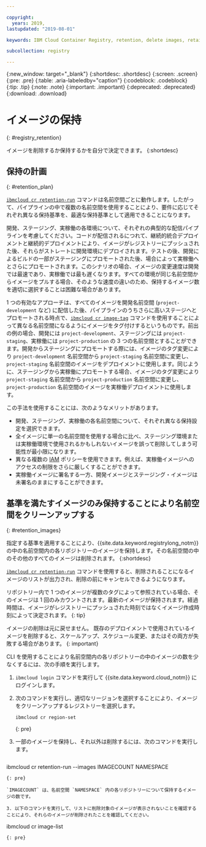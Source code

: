 ```yaml
---

copyright:
  years: 2019,
lastupdated: "2019-08-01"

keywords: IBM Cloud Container Registry, retention, delete images, retain images

subcollection: registry

---
```


{:new_window: target="_blank"}
{:shortdesc: .shortdesc}
{:screen: .screen}
{:pre: .pre}
{:table: .aria-labeledby="caption"}
{:codeblock: .codeblock}
{:tip: .tip}
{:note: .note}
{:important: .important}
{:deprecated: .deprecated}
{:download: .download}

# イメージの保持
{: #registry_retention}

イメージを削除するか保持するかを自分で決定できます。
{:shortdesc}

## 保持の計画
{: #retention_plan}

[`ibmcloud cr retention-run`](/docs/services/Registry?topic=container-registry-cli-plugin-containerregcli#bx_cr_retention_run) コマンドは名前空間ごとに動作します。したがって、パイプラインの中で複数の名前空間を使用することにより、要件に応じてそれぞれ異なる保持基準を、最適な保持基準として適用できることになります。

開発、ステージング、実稼働の各環境について、それぞれの典型的な配信パイプラインを考慮してください。コードが配信されるにつれて、継続的統合デプロイメントと継続的デプロイメントにより、イメージがレジストリーにプッシュされた後、それらがストレートに開発環境にデプロイされます。テストの後、開発によるビルドの一部がステージングにプロモートされた後、場合によって実稼働へとさらにプロモートされます。このシナリオの場合、イメージの変更速度は開発では最速であり、実稼働では最も遅くなります。すべての環境が同じ名前空間からイメージをプルする場合、そのような速度の違いのため、保持するイメージ数を適切に選択することは困難な場合があります。

1 つの有効なアプローチは、すべてのイメージを開発名前空間 (`project-development` など) に配信した後、パイプラインのうちさらに高いステージへとプロモートされる時点で、[`ibmcloud cr image-tag`](/docs/services/Registry?topic=container-registry-cli-plugin-containerregcli#bx_cr_image_tag) コマンドを使用することによって異なる名前空間になるようにイメージをタグ付けするというものです。前出の例の場合、開発には `project-development`、ステージングには `project-staging`、実稼働には `project-production` の 3 つの名前空間とすることができます。開発からステージングにプロモートする際には、イメージのタグ変更により `project-development` 名前空間から `project-staging` 名前空間に変更し、`project-staging` 名前空間のイメージをデプロイメントに使用します。同じように、ステージングから実稼働にプロモートする場合、イメージのタグ変更により `project-staging` 名前空間から `project-production` 名前空間に変更し、`project-production` 名前空間のイメージを実稼働デプロイメントに使用します。

この手法を使用することには、次のようなメリットがあります。

* 開発、ステージング、実稼働の各名前空間について、それぞれ異なる保持設定を選択できます。
* 全イメージに単一の名前空間を使用する場合に比べ、ステージング環境または実稼働環境で使用されるかもしれないイメージを誤って削除してしまう可能性が最小限になります。
* 異なる複数の [IAM](/docs/services/Registry?topic=registry-iam) ポリシーを使用できます。例えば、実稼働イメージへのアクセスの制限をさらに厳しくすることができます。
* 実稼働イメージに署名する一方、開発イメージとステージング・イメージは未署名のままにすることができます。

## 基準を満たすイメージのみ保持することにより名前空間をクリーンアップする
{: #retention_images}

指定する基準を適用することにより、{{site.data.keyword.registrylong_notm}} の中の名前空間内の各リポジトリーのイメージを保持します。その名前空間の中のその他のすべてのイメージは削除されます。
{:shortdesc}

[`ibmcloud cr retention-run`](/docs/services/Registry?topic=container-registry-cli-plugin-containerregcli#bx_cr_retention_run) コマンドを使用すると、削除されることになるイメージのリストが出力され、削除の前にキャンセルできるようになります。

リポジトリー内で 1 つのイメージが複数のタグによって参照されている場合、そのイメージは 1 回のみカウントされます。最新のイメージが保持されます。経過時間は、イメージがレジストリーにプッシュされた時刻ではなくイメージ作成時刻によって決定されます。
{: tip}

イメージの削除は元に戻せません。 既存のデプロイメントで使用されているイメージを削除すると、スケールアップ、スケジュール変更、またはその両方が失敗する場合があります。
{: important}

CLI を使用することにより名前空間内の各リポジトリーの中のイメージの数を少なくするには、次の手順を実行します。

1. `ibmcloud login` コマンドを実行して {{site.data.keyword.cloud_notm}} にログインします。
2. 次のコマンドを実行し、適切なリージョンを選択することにより、イメージをクリーンアップするレジストリーを選択します。

   ```
   ibmcloud cr region-set
   ```
   {: pre}

3. 一部のイメージを保持し、それ以外は削除するには、次のコマンドを実行します。

   ```
  ibmcloud cr retention-run --images IMAGECOUNT NAMESPACE
   ```
   {: pre}

   `IMAGECOUNT` は、名前空間 `NAMESPACE` 内の各リポジトリーについて保持するイメージの数です。

3. 以下のコマンドを実行して、リストに削除対象のイメージが表示されないことを確認することにより、それらのイメージが削除されたことを確認してください。

   ```
   ibmcloud cr image-list
   ```
   {: pre}

